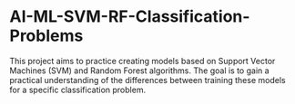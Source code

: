 # AI-ML-SVM-RF-Classification-Problems
This project aims to practice creating models based on Support Vector Machines (SVM) and Random Forest algorithms. The goal is to gain a practical understanding of the differences between training these models for a specific classification problem. 
